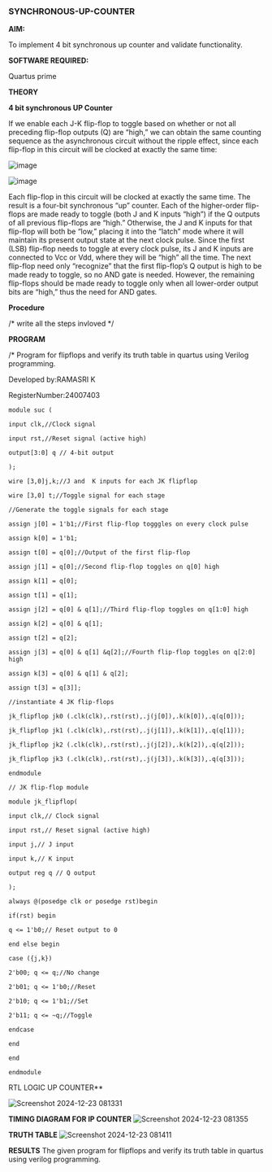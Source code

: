 ### SYNCHRONOUS-UP-COUNTER

**AIM:**

To implement 4 bit synchronous up counter and validate functionality.

**SOFTWARE REQUIRED:**

Quartus prime

**THEORY**

**4 bit synchronous UP Counter**

If we enable each J-K flip-flop to toggle based on whether or not all preceding flip-flop outputs (Q) are “high,” we can obtain the same counting sequence as the asynchronous circuit without the ripple effect, since each flip-flop in this circuit will be clocked at exactly the same time:

![image](https://github.com/naavaneetha/SYNCHRONOUS-UP-COUNTER/assets/154305477/d5db3fa0-e413-404c-b80e-b2f39d82e7e8)


![image](https://github.com/naavaneetha/SYNCHRONOUS-UP-COUNTER/assets/154305477/52cb61eb-d04b-442d-810c-31185a68410b)

Each flip-flop in this circuit will be clocked at exactly the same time.
The result is a four-bit synchronous “up” counter. Each of the higher-order flip-flops are made ready to toggle (both J and K inputs “high”) if the Q outputs of all previous flip-flops are “high.”
Otherwise, the J and K inputs for that flip-flop will both be “low,” placing it into the “latch” mode where it will maintain its present output state at the next clock pulse.
Since the first (LSB) flip-flop needs to toggle at every clock pulse, its J and K inputs are connected to Vcc or Vdd, where they will be “high” all the time.
The next flip-flop need only “recognize” that the first flip-flop’s Q output is high to be made ready to toggle, so no AND gate is needed.
However, the remaining flip-flops should be made ready to toggle only when all lower-order output bits are “high,” thus the need for AND gates.

**Procedure**

/* write all the steps invloved */

**PROGRAM**

/* Program for flipflops and verify its truth table in quartus using Verilog programming. 

Developed by:RAMASRI K

RegisterNumber:24007403

```
module suc (

input clk,//Clock signal

input rst,//Reset signal (active high)

output[3:0] q // 4-bit output

);

wire [3,0]j,k;//J and  K inputs for each JK flipflop

wire [3,0] t;//Toggle signal for each stage

//Generate the toggle signals for each stage

assign j[0] = 1'b1;//First flip-flop togggles on every clock pulse

assign k[0] = 1'b1;

assign t[0] = q[0];//Output of the first flip-flop

assign j[1] = q[0];//Second flip-flop toggles on q[0] high

assign k[1] = q[0];

assign t[1] = q[1];

assign j[2] = q[0] & q[1];//Third flip-flop toggles on q[1:0] high

assign k[2] = q[0] & q[1];

assign t[2] = q[2];

assign j[3] = q[0] & q[1] &q[2];//Fourth flip-flop toggles on q[2:0] high

assign k[3] = q[0] & q[1] & q[2];

assign t[3] = q[3]];

//instantiate 4 JK flip-flops

jk_flipflop jk0 (.clk(clk),.rst(rst),.j(j[0]),.k(k[0]),.q(q[0]));

jk_flipflop jk1 (.clk(clk),.rst(rst),.j(j[1]),.k(k[1]),.q(q[1]));

jk_flipflop jk2 (.clk(clk),.rst(rst),.j(j[2]),.k(k[2]),.q(q[2]));

jk_flipflop jk3 (.clk(clk),.rst(rst),.j(j[3]),.k(k[3]),.q(q[3]));

endmodule

// JK flip-flop module

module jk_flipflop(

input clk,// Clock signal

input rst,// Reset signal (active high)

input j,// J input

input k,// K input

output reg q // Q output

);

always @(posedge clk or posedge rst)begin

if(rst) begin

q <= 1'b0;// Reset output to 0

end else begin

case ({j,k})

2'b00; q <= q;//No change

2'b01; q <= 1'b0;//Reset

2'b10; q <= 1'b1;//Set

2'b11; q <= ~q;//Toggle

endcase

end

end

endmodule
``` 

RTL LOGIC UP COUNTER**

![Screenshot 2024-12-23 081331](https://github.com/user-attachments/assets/294e10b4-cb68-43da-8b8e-220d6e0a39f9)


**TIMING DIAGRAM FOR IP COUNTER**
![Screenshot 2024-12-23 081355](https://github.com/user-attachments/assets/14f2d644-1b26-4c6e-b836-ee80f463672f)


**TRUTH TABLE**
![Screenshot 2024-12-23 081411](https://github.com/user-attachments/assets/437b9a53-669a-4bff-8382-30545f2be4fe)


**RESULTS** The given program for flipflops and verify its truth table in quartus using verilog programming.
